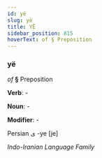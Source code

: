 ```yaml
---
id: yë
slug: yë
title: YË
sidebar_position: 815
hoverText: of § Preposition
---
```


### yë

*of* **§** Preposition

**Verb**: -

**Noun**: -

**Modifier**: -

Persian ی -ye [je]

*Indo-Iranian Language Family*